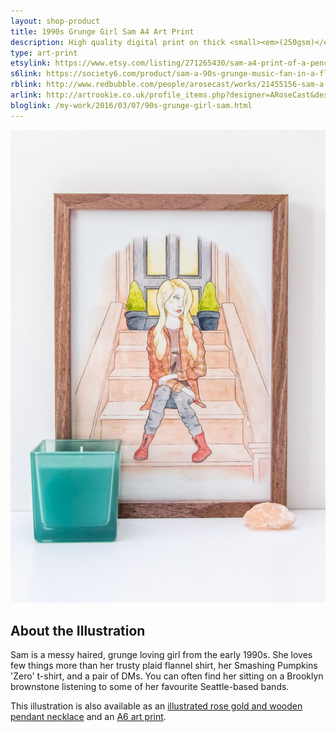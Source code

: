 ```yaml
---
layout: shop-product
title: 1990s Grunge Girl Sam A4 Art Print
description: High quality digital print on thick <small><em>(250gsm)</em></small> silk card. Blank on back. Sent in a protective cello bag.<br><br>A4 in size <small><em>(21 x 29.7cm or 8.3 x 11.7in)</em></small>
type: art-print
etsylink: https://www.etsy.com/listing/271265430/sam-a4-print-of-a-pencil-watercolour
s6link: https://society6.com/product/sam-a-90s-grunge-music-fan-in-a-flannel-shirt-band-t-shirt-dm-boots_print#1=45
rblink: http://www.redbubble.com/people/arosecast/works/21455156-sam-a-90s-grunge-music-fan-in-a-flannel-shirt-band-t-shirt-dm-boots
arlink: http://artrookie.co.uk/profile_items.php?designer=ARoseCast&design=8861
bloglink: /my-work/2016/03/07/90s-grunge-girl-sam.html
---
```


<div class="carosel">
    <img src="/assets/shop/grunge-sam-a4-art-print.jpg" alt="A4 art print of 1990s Grunge Girl Sam, by A Rose Cast" title="A4 art print of 1990s Grunge Girl Sam, by @arosecast">
</div>

<h2>About the Illustration</h2>
Sam is a messy haired, grunge loving girl from the early 1990s. She loves few things more than her trusty plaid flannel shirt, her Smashing Pumpkins 'Zero' t-shirt, and a pair of DMs. You can often find her sitting on a Brooklyn brownstone listening to some of her favourite Seattle-based bands. 

This illustration is also available as an [illustrated rose gold and wooden pendant necklace](/shop/sam-grunge-girl-necklace.html) and an [A6 art print]().